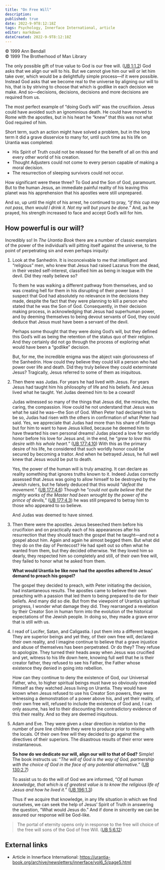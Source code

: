 ```yaml
---
title: "On Free Will"
description: 
published: true
date: 2022-9-9T8:12:18Z
tags: Psychology, Innerface International, article
editor: markdown
dateCreated: 2022-9-9T8:12:18Z
---
```


<p class="v-card v-sheet theme--light grey lighten-3 px-2">© 1999 Ann Bendall<br>© 1999 The Brotherhood of Man Library</p>

The only possible gift of true value to God is our free will. ([UB 1:1.2](/en/The_Urantia_Book/1#p1_2)) God asks that we align our will to his. But we cannot give him our will or let him take over, which would be a delightfully simple process—if it were possible. Instead God asks that we become real to the universe by aligning our will to his, that is by striving to choose that which is godlike in each decision we make. And so—decisions, decisions, decisions and more decisions are required from us.

The most perfect example of “doing God’s will” was the crucifixion. Jesus could have avoided such an ignominious death. He could have moved to Rome with the apostles, but in his heart he “knew” that this was not what God required of him.

Short term, such an action might have solved a problem, but in the long term it did a grave disservice to many for, until such time as his life on Urantia was completed:

- His Spirit of Truth could not be released for the benefit of all on this and every other world of his creation.
- Thought Adjusters could not come to every person capable of making a moral decision.
- The resurrection of sleeping survivors could not occur.

How significant were these three? To God and the Son of God, paramount. But to the human Jesus, an immediate painful reality of his leaving this planet was his apprehension that his apostles were still unprepared.

And so, up until the night of his arrest, he continued to pray, “_if this cup may not pass, then would I drink it. Not my will but yours be done._” And, as he prayed, his strength increased to face and accept God’s will for him.

## How powerful is our will?

Incredibly so! In _The Urantia Book_ there are a number of classic exemplars of the power of the individual’s will pitting itself against the universe, to the point of perpetrating sin and even perhaps iniquity:


1. Look at the Sanhedrin. It is inconceivable to me that intelligent and “religious” men, who knew that Jesus had raised Lazarus from the dead, in their vested self-interest, classified him as being in league with the devil. Did they really believe so?

	To them he was walking a different pathway from themselves, and so was creating hell for them in his disrupting of their power base. I suspect that God had absolutely no relevance in the decisions they made, despite the fact that they were planning to kill a person who stated that he was the Son of God. Consequently, in their decision making process, in acknowledging that Jesus had superhuman power, and by deeming themselves to being devout servants of God, they could deduce that Jesus must have been a servant of the devil.

	Perhaps some thought that they were doing God’s will, but they defined this God’s will as being the retention of the status quo of their religion. And they certainly did not go through the process of exploring what would have been a “godlike” decision.

	But, for me, the incredible enigma was the abject vain gloriousness of the Sanhedrin. How could they believe they could kill a person who had power over life and death. Did they truly believe they could exterminate Jesus? Tragically, Jesus referred to some of them as iniquitous.

2. Then there was Judas. For years he had lived with Jesus. For years Jesus had taught him his philosophy of life and his beliefs. And Jesus lived what he taught. Yet Judas deemed him to be a coward!

	Judas witnessed so many of the things that Jesus did, the miracles, the caring, the compassion. How could he not understand that Jesus was what he said he was—the Son of God. When Peter had declared him to be so, Judas had risen with the others in confirmation of what Peter had said. Yes, we appreciate that Judas had more than his share of failings but for him to want to have Jesus killed, because he deemed him to have thwarted his own personal dreams! Judas placed a love for worldly honor before his love for Jesus and, in the end, he “_grew to love this desire with his whole heart._” ([UB 177:4.10](/en/The_Urantia_Book/177#p4_10)) With this as the primary desire of his life, he considered that such worldly honor could be secured by becoming a traitor. And when he betrayed Jesus, he full well knew that Jesus would be put to death.

	Yes, the power of the human will is truly amazing. It can declare as reality something that ignores truths known to it. Indeed Judas correctly assessed that Jesus was going to allow himself to be destroyed by the Jewish rulers, but he falsely deduced that this would “_defeat the movement._” ([UB 177:4.6](/en/The_Urantia_Book/177#p4_6)) Though he “_could not quite believe that the mighty works of the Master had been wrought by the power of the prince of devils,_” ([UB 177:4.3](/en/The_Urantia_Book/177#p4_3)) he was still prepared to betray him to those who appeared to so believe.

	And Judas was deemed to have sinned.

3. Then there were the apostles. Jesus beseeched them before his crucifixion and on practically each of his appearances after his resurrection that they should teach the gospel that he taught—and not a gospel about him. Again and again he almost begged them. But what did they do on the day of Pentecost? He had spelt out so often what he wanted from them, but they decided otherwise. Yet they loved him so dearly, they respected him so completely and still, of their own free will, they failed to honor what he asked from them.

	**What would Urantia be like now had the apostles adhered to Jesus’ demand to preach his gospel?**

	The gospel they decided to preach, with Peter initiating the decision, had instantaneous results. The apostles came to believe their own preaching with a passion that led them to being prepared to die for their beliefs. And many did so die. But from the viewpoint of Urantia’s spiritual progress, I wonder what damage they did. They rearranged a revelation by their Creator Son in human form into the evolution of the historical expectations of the Jewish people. In doing so, they made a grave error that is still with us.

4. I read of Lucifer, Satan, and Caligastia. I put them into a different league. They are superior beings and yet they, of their own free will, declared their own reality, and I imagine continue to believe that a grave injustice and abuse of themselves has been perpetrated. Or do they? They refuse to apologize. They turned their heads away when Jesus was crucified and yet, witness to his life down here, knowing full well that he is their creator father, they refused to see his Father, the Father whose existence they denied in going into rebellion.

	How can they continue to deny the existence of God, our Universal Father, who, to higher spiritual beings must have so obviously revealed Himself as they watched Jesus living on Urantia. They would have known when Jesus refused to use his Creator Son powers, they were witnessing a demonstration of a power above his, and yet their reality, of their own free will, refused to include the existence of God and, I can only assume, has led to their discounting the contradictory evidence of this their reality. And so they are deemed iniquitous.

5. Adam and Eve. They were given a clear direction in relation to the number of pure line children they were to produce prior to mixing with the locals. Of their own free will they decided to go against the directives of their superiors. The disastrous results of their error were instantaneous.

	**So how do we dedicate our will, align our will to that of God?** Simple! The book instructs us: “_The will of God is the way of God, partnership with the choice of God in the face of any potential alternative._” ([UB 130:2.7](/en/The_Urantia_Book/130#p2_7))

	To assist us to do the will of God we are informed, “_Of all human knowledge, that which is of greatest value is to know the religious life of Jesus and how he lived it._” ([UB 196:1.3](/en/The_Urantia_Book/196#p1_3))

	Thus if we acquire that knowledge, in any life situation in which we find ourselves, we can seek the help of Jesus’ Spirit of Truth in answering the question, “What would Jesus do.” And if done in sincerity we can be assured our response will be God-like.

> The portal of eternity opens only in response to the free will choice of the free will sons of the God of free Will. ([UB 5:6.12](/en/The_Urantia_Book/5#p6_12))

## External links

- Article in Innerface International: https://urantia-book.org/archive/newsletters/innerface/vol6_5/page5.html


